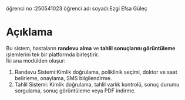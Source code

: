 öğrenci no :250541023
öğrenci adı soyadı:Ezgi Efsa Güleç

#  Açıklama
Bu sistem, hastaların **randevu alma** ve **tahlil sonuçlarını görüntüleme** işlemlerini tek bir platformda birleştirir.  
İki ana modülden oluşur:
1. Randevu Sistemi:Kimlik doğrulama, poliklinik seçimi, doktor ve saat belirleme, onaylama, SMS bilgilendirme.  
2. Tahlil Sistemi: Kimlik doğrulama, tahlil varlık kontrolü, sonuç durumu sorgulama, sonuç görüntüleme veya PDF indirme.

